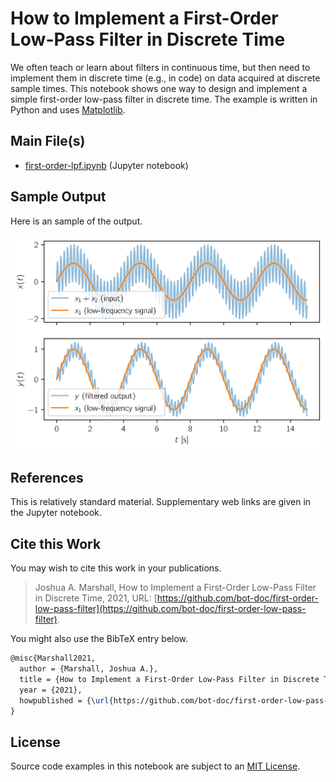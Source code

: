 # How to Implement a First-Order Low-Pass Filter in Discrete Time

We often teach or learn about filters in continuous time, but then need to implement them in discrete time (e.g., in code) on data acquired at discrete sample times.  This notebook shows one way to design and implement a simple first-order low-pass filter in discrete time.  The example is written in Python and uses [Matplotlib](https://matplotlib.org).

## Main File(s)

* [first-order-lpf.ipynb](https://github.com/bot-doc/first-order-low-pass-filter/blob/main/first-order-lpf.ipynb) (Jupyter notebook)

## Sample Output

Here is an sample of the output.

![Sample ellipse](sample-lpf.svg)

## References

This is relatively standard material.  Supplementary web links are given in the Jupyter notebook.

## Cite this Work

You may wish to cite this work in your publications.

> Joshua A. Marshall, How to Implement a First-Order Low-Pass Filter in Discrete Time, 2021, URL: [https://github.com/bot-doc/first-order-low-pass-filter](https://github.com/bot-doc/first-order-low-pass-filter).

You might also use the BibTeX entry below.

```latex
@misc{Marshall2021,
  author = {Marshall, Joshua A.},
  title = {How to Implement a First-Order Low-Pass Filter in Discrete Time},
  year = {2021},
  howpublished = {\url{https://github.com/bot-doc/first-order-low-pass-filter}}
}
```

## License

Source code examples in this notebook are subject to an [MIT License](LICENSE).
